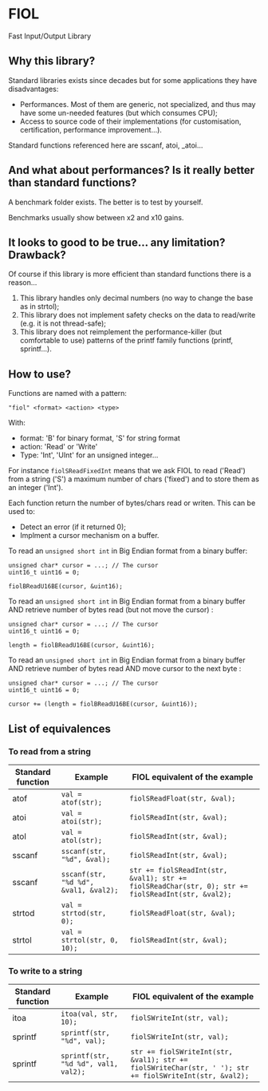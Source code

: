 # FIOL
Fast Input/Output Library

## Why this library?

Standard libraries exists since decades but for some applications they have disadvantages:
* Performances. Most of them are generic, not specialized, and thus may have some un-needed features (but which consumes CPU);
* Access to source code of their implementations (for customisation, certification, performance improvement...).

Standard functions referenced here are sscanf, atoi, _atoi...

## And what about performances? Is it really better than standard functions?

A benchmark folder exists. The better is to test by yourself.

Benchmarks usually show between x2 and x10 gains.

## It looks to good to be true... any limitation? Drawback?

Of course if this library is more efficient than standard functions there is a reason...

1. This library handles only decimal numbers (no way to change the base as in strtol);
2. This library does not implement safety checks on the data to read/write (e.g. it is not thread-safe);
3. This library does not reimplement the performance-killer (but comfortable to use) patterns of the printf family functions (printf, sprintf...).

## How to use?

Functions are named with a pattern:
```
"fiol" <format> <action> <type>
```

With:
* format: 'B' for binary format, 'S' for string format
* action: 'Read' or 'Write'
* Type: 'Int', 'UInt' for an unsigned integer...

For instance `fiolSReadFixedInt` means that we ask FIOL to read ('Read') from a string ('S') a maximum number of chars ('fixed') and to store them as an integer ('Int').

Each function return the number of bytes/chars read or writen. This can be used to:
* Detect an error (if it returned 0);
* Implment a cursor mechanism on a buffer.

To read an `unsigned short int` in Big Endian format from a binary buffer:
```
unsigned char* cursor = ...; // The cursor
uint16_t uint16 = 0;

fiolBReadU16BE(cursor, &uint16);
```

To read an `unsigned short int` in Big Endian format from a binary buffer AND retrieve number of bytes read (but not move the cursor) :
```
unsigned char* cursor = ...; // The cursor
uint16_t uint16 = 0;

length = fiolBReadU16BE(cursor, &uint16);
```

To read an `unsigned short int` in Big Endian format from a binary buffer AND retrieve number of bytes read AND move cursor to the next byte :
```
unsigned char* cursor = ...; // The cursor
uint16_t uint16 = 0;

cursor += (length = fiolBReadU16BE(cursor, &uint16));
```

## List of equivalences
### To read from a string
| Standard function | Example | FIOL equivalent of the example |
| ------------- | ------------- | ------------- |
| atof | `val = atof(str);` | `fiolSReadFloat(str, &val);`|
| atoi | `val = atoi(str);` | `fiolSReadInt(str, &val);`|
| atol | `val = atol(str);` | `fiolSReadInt(str, &val);`|
| sscanf | `sscanf(str, "%d", &val);` | `fiolSReadInt(str, &val);`|
| sscanf | `sscanf(str, "%d %d", &val1, &val2);` | `str += fiolSReadInt(str, &val1); str += fiolSReadChar(str, 0); str += fiolSReadInt(str, &val2);`|
| strtod | `val = strtod(str, 0);` | `fiolSReadFloat(str, &val);`|
| strtol | `val = strtol(str, 0, 10);` | `fiolSReadInt(str, &val);`|

### To write to a string
| Standard function | Example | FIOL equivalent of the example |
| ------------- | ------------- | ------------- |
| itoa | `itoa(val, str, 10);` | `fiolSWriteInt(str, val);`|
| sprintf | `sprintf(str, "%d", val);` | `fiolSWriteInt(str, val);`|
| sprintf | `sprintf(str, "%d %d", val1, val2);` | `str += fiolSWriteInt(str, &val1); str += fiolSWriteChar(str, ' '); str += fiolSWriteInt(str, &val2);` |
